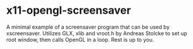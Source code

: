# x11-opengl-screensaver
A minimal example of a screensaver program that can be used by xscreensaver. 
Utilizes GLX, xlib and vroot.h by Andreas Stolcke to set up root window, then calls OpenGL in a loop. Rest is up to you. 
